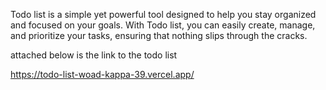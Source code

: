 Todo list is a simple yet powerful tool designed to help you stay organized and focused on your goals. With Todo list, you can easily create, manage, and prioritize your tasks, ensuring that nothing slips through the cracks.

attached below is the link to the todo list

https://todo-list-woad-kappa-39.vercel.app/
